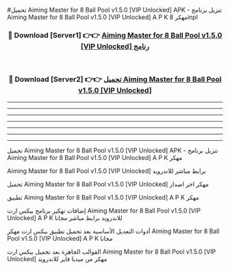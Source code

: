 #تحميل Aiming Master for 8 Ball Pool v1.5.0 [VIP Unlocked]  APK - تنزيل برنامج Aiming Master for 8 Ball Pool v1.5.0 [VIP Unlocked]  A P K مهكر 8inpl 



<div align="center">
<h3>🔴 Download [Server1] 👉👉 <a href="https://apkdownload10.web.app/?title=Aiming Master for 8 Ball Pool v1.5.0 [VIP Unlocked] ">Aiming Master for 8 Ball Pool v1.5.0 [VIP Unlocked]  رنامج</a></h3><br>

<h3>🔴 Download [Server2] 👉👉 <a href="https://apkdownload10.web.app/?title=Aiming Master for 8 Ball Pool v1.5.0 [VIP Unlocked] ">تحميل Aiming Master for 8 Ball Pool v1.5.0 [VIP Unlocked]  </a></h3>
</div>


----------------------------------------------------------

----------------------------------------------------------

----------------------------------------------------------

----------------------------------------------------------

----------------------------------------------------------

----------------------------------------------------------

----------------------------------------------------------

تحميل Aiming Master for 8 Ball Pool v1.5.0 [VIP Unlocked]  APK - تنزيل برنامج Aiming Master for 8 Ball Pool v1.5.0 [VIP Unlocked]  A P K مهكر

Aiming Master for 8 Ball Pool v1.5.0 [VIP Unlocked]  برابط مباشر للاندرويد

تحميل Aiming Master for 8 Ball Pool v1.5.0 [VIP Unlocked]  مهكر اخر اصدار

تطبيق Aiming Master for 8 Ball Pool v1.5.0 [VIP Unlocked]  A P K مهكر

إضافات تهكير برنامج بيكس ارت Aiming Master for 8 Ball Pool v1.5.0 [VIP Unlocked]  A P K للاندرويد برابط مباشر مجانا

أدوات التعديل الأساسية بعد تحميل تطبيق بيكس ارت مهكر Aiming Master for 8 Ball Pool v1.5.0 [VIP Unlocked]  A P K مجانا

القوالب الجاهزة بعد تحميل بيكس ارت Aiming Master for 8 Ball Pool v1.5.0 [VIP Unlocked]  مهكر من ميديا فاير للاندرويد


